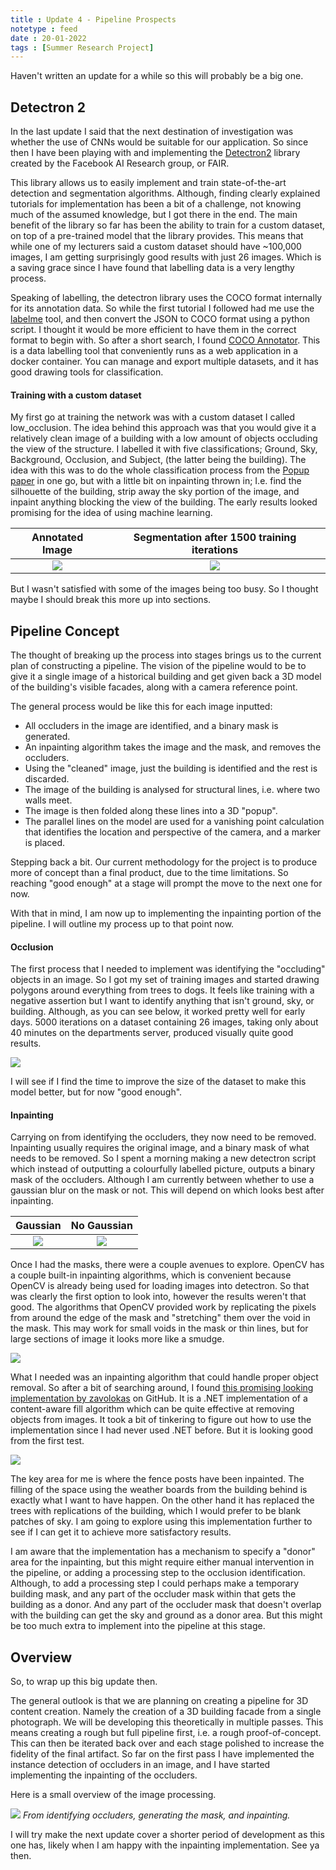 ```yaml
---
title : Update 4 - Pipeline Prospects
notetype : feed
date : 20-01-2022
tags : [Summer Research Project]
---
```


Haven't written an update for a while so this will probably be a big one.


## Detectron 2
In the last update I said that the next destination of investigation was whether the use of CNNs would be suitable for our application. So since then I have been playing with and implementing the [Detectron2](https://github.com/facebookresearch/detectron2) library created by the Facebook AI Research group, or FAIR. 

This library allows us to easily implement and train state-of-the-art detection and segmentation algorithms. Although, finding clearly explained tutorials for implementation has been a bit of a challenge, not knowing much of the assumed knowledge, but I got there in the end. The main benefit of the library so far has been the ability to train for a custom dataset, on top of a pre-trained model that the library provides. This means that while one of my lecturers said a custom dataset should have ~100,000 images, I am getting surprisingly good results with just 26 images. Which is a saving grace since I have found that labelling data is a very lengthy process. 

Speaking of labelling, the detectron library uses the COCO format internally for its annotation data. So while the first tutorial I followed had me use the [labelme](https://github.com/wkentaro/labelme) tool, and then convert the JSON to COCO format using a python script. I thought it would be more efficient to have them in the correct format to begin with. So after a short search, I found [COCO Annotator](https://github.com/jsbroks/coco-annotator). This is a data labelling tool that conveniently runs as a web application in a docker container. You can manage and export multiple datasets, and it has good drawing tools for classification.

#### Training with a custom dataset
My first go at training the network was with a custom dataset I called low_occlusion. The idea behind this approach was that you would give it a relatively clean image of a building with a low amount of objects occluding the view of the structure. I labelled it with five classifications; Ground, Sky, Background, Occlusion, and Subject, (the latter being the building). The idea with this was to do the whole classification process from the [Popup paper](https://dhoiem.cs.illinois.edu/publications/popup.pdf) in one go, but with a little bit on inpainting thrown in; I.e. find the silhouette of the building, strip away the sky portion of the image, and inpaint anything blocking the view of the building. The early results looked promising for the idea of using machine learning. 

Annotated Image | Segmentation after 1500 training iterations
:---:|:---:
![](/assets/img/studentship/lo_label_r.png) | ![](/assets/img/studentship/lo_1500_r.jpg) 

But I wasn't satisfied with some of the images being too busy. So I thought maybe I should break this more up into sections.

## Pipeline Concept
The thought of breaking up the process into stages brings us to the current plan of constructing a pipeline. The vision of the pipeline would to be to give it a single image of a historical building and get given back a 3D model of the building's visible facades, along with a camera reference point.

The general process would be like this for each image inputted:
- All occluders in the image are identified, and a binary mask is generated.
- An inpainting algorithm takes the image and the mask, and removes the occluders.
- Using the "cleaned" image, just the building is identified and the rest is discarded.
- The image of the building is analysed for structural lines, i.e. where two walls meet.
- The image is then folded along these lines into a 3D "popup".
- The parallel lines on the model are used for a vanishing point calculation that identifies the location and perspective of the camera, and a marker is placed.

Stepping back a bit. Our current methodology for the project is to produce more of  concept than a final product, due to the time limitations. So reaching "good enough" at a stage will prompt the move to the next one for now.

With that in mind, I am now up to implementing the inpainting portion of the pipeline. I will outline my process up to that point now.

#### Occlusion
The first process that I needed to implement was identifying the "occluding" objects in an image. So I got my set of training images and started drawing polygons around everything from trees to dogs. It feels like training with a negative assertion but I want to identify anything that isn't ground, sky, or building. Although, as you can see below, it worked pretty well for early days. 5000 iterations on a dataset containing 26 images, taking only about 40 minutes on the departments server, produced visually quite good results.

![](/assets/img/studentship/so_5000_example.jpg) 

I will see if I find the time to improve the size of the dataset to make this model better, but for now "good enough".

#### Inpainting

Carrying on from identifying the occluders, they now need to be removed. Inpainting usually requires the original image, and a binary mask of what needs to be removed. So I spent a morning making a new detectron script which instead of outputting a colourfully labelled picture, outputs a binary mask of the occluders. Although I am currently between whether to use a gaussian blur on the mask or not. This will depend on which looks best after inpainting.

Gaussian | No Gaussian
:---: | :---:
![](/assets/img/studentship/mask_blur.jpg) | ![](/assets/img/studentship/mask.jpg)  

Once I had the masks, there were a couple avenues to explore.
OpenCV has a couple built-in inpainting algorithms, which is convenient because OpenCV is already being used for loading images into detectron. So that was clearly the first option to look into, however the results weren't that good. The algorithms that OpenCV provided work by replicating the pixels from around the edge of the mask and "stretching" them over the void in the mask. This may work for small voids in the mask or thin lines, but for large sections of image it looks more like a smudge.

![](/assets/img/studentship/cv2_inpaint.jpg)

What I needed was an inpainting algorithm that could handle proper object removal. So after a bit of searching around, I found [this promising looking implementation by zavolokas](https://github.com/zavolokas/Inpainting) on GitHub. It is a .NET implementation of a content-aware fill algorithm which can be quite effective at removing objects from images. It took a bit of tinkering to figure out how to use the implementation since I had never used .NET before. But it is looking good from the first test.

![](/assets/img/studentship/result.png)

The key area for me is where the fence posts have been inpainted. The filling of the space using the weather boards from the building behind is exactly what I want to have happen. On the other hand it has replaced the trees with replications of the building, which I would prefer to be blank patches of sky. I am going to explore using this implementation further to see if I can get it to achieve more satisfactory results. 

I am aware that the implementation has a mechanism to specify a "donor" area for the inpainting, but this might require either manual intervention in the pipeline, or adding a processing step to the occlusion identification. Although, to add a processing step I could perhaps make a temporary building mask, and any part of the occluder mask within that gets the building as a donor. And any part of the occluder mask that doesn't overlap with the building can get the sky and ground as a donor area. But this might be too much extra to implement into the pipeline at this stage.

## Overview

So, to wrap up this big update then.

The general outlook is that we are planning on creating a pipeline for 3D content creation. Namely the creation of a 3D building facade from a single photograph. We will be developing this theoretically in multiple passes. This means creating a rough but full pipeline first, i.e. a rough proof-of-concept. This can then be iterated back over and each stage polished to increase the fidelity of the final artifact. So far on the first pass I have implemented the instance detection of occluders in an image, and I have started implementing the inpainting of the occluders.

Here is a small overview of the image processing. 

![](/assets/img/studentship/three_step.png)
*From identifying occluders, generating the mask, and inpainting.*

I will try make the next update cover a shorter period of development as this one has, likely when I am happy with the inpainting implementation. See ya then.